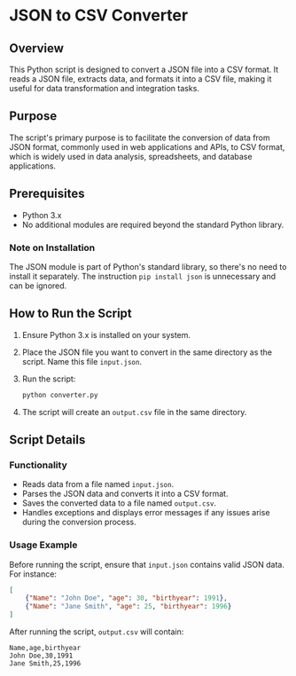 # JSON to CSV Converter

## Overview

This Python script is designed to convert a JSON file into a CSV format. It reads a JSON file, extracts data, and formats it into a CSV file, making it useful for data transformation and integration tasks.

## Purpose

The script's primary purpose is to facilitate the conversion of data from JSON format, commonly used in web applications and APIs, to CSV format, which is widely used in data analysis, spreadsheets, and database applications.

## Prerequisites

- Python 3.x
- No additional modules are required beyond the standard Python library.

### Note on Installation
The JSON module is part of Python's standard library, so there's no need to install it separately. The instruction `pip install json` is unnecessary and can be ignored.

## How to Run the Script

1. Ensure Python 3.x is installed on your system.
2. Place the JSON file you want to convert in the same directory as the script. Name this file `input.json`.
3. Run the script:

   ```bash
   python converter.py
   ```

4. The script will create an `output.csv` file in the same directory.

## Script Details

### Functionality

- Reads data from a file named `input.json`.
- Parses the JSON data and converts it into a CSV format.
- Saves the converted data to a file named `output.csv`.
- Handles exceptions and displays error messages if any issues arise during the conversion process.

### Usage Example

Before running the script, ensure that `input.json` contains valid JSON data. For instance:

```json
[
    {"Name": "John Doe", "age": 30, "birthyear": 1991},
    {"Name": "Jane Smith", "age": 25, "birthyear": 1996}
]
```

After running the script, `output.csv` will contain:

```
Name,age,birthyear
John Doe,30,1991
Jane Smith,25,1996
```
